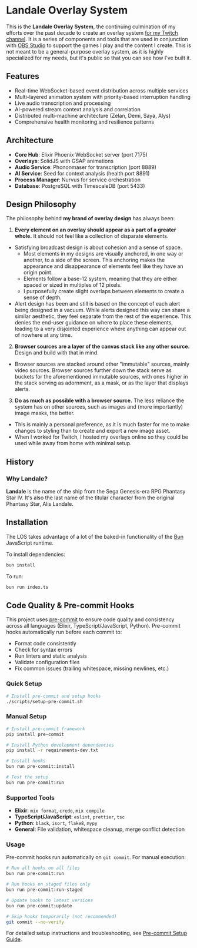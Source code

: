 # Landale Overlay System

This is the **Landale Overlay System**, the continuing culmination of my efforts over the past decade to create an overlay system [for my Twitch channel](https://twitch.tv/avalonstar). It is a series of components and tools that are used in conjunction with [OBS Studio](https://obsproject.com) to support the games I play and the content I create. This is not meant to be a general-purpose overlay system, as it is highly specialized for my needs, but it's public so that you can see how I've built it.

## Features

- Real-time WebSocket-based event distribution across multiple services
- Multi-layered animation system with priority-based interruption handling
- Live audio transcription and processing
- AI-powered stream context analysis and correlation
- Distributed multi-machine architecture (Zelan, Demi, Saya, Alys)
- Comprehensive health monitoring and resilience patterns

## Architecture

- **Core Hub**: Elixir Phoenix WebSocket server (port 7175)
- **Overlays**: SolidJS with GSAP animations
- **Audio Service**: Phononmaser for transcription (port 8889)
- **AI Service**: Seed for context analysis (health port 8891)
- **Process Manager**: Nurvus for service orchestration
- **Database**: PostgreSQL with TimescaleDB (port 5433)

## Design Philosophy

The philosophy behind **my brand of overlay design** has always been:

1. **Every element on an overlay should appear as a part of a greater whole.** It should not feel like a collection of disparate elements.

- Satisfying broadcast design is about cohesion and a sense of space.
  - Most elements in my designs are visually anchored, in one way or another, to a side of the screen. This anchoring makes the appearance and disappearance of elements feel like they have an origin point.
  - Elements follow a base-12 system, meaning that they are either spaced or sized in multiples of 12 pixels.
  - I purposefully create slight overlaps between elements to create a sense of depth.
- Alert design has been and still is based on the concept of each alert being designed in a vacuum. While alerts designed this way can share a similar aesthetic, they feel separate from the rest of the experience. This denies the end-user guidance on where to place these elements, leading to a very disjointed experience where anything can appear out of nowhere at any time.

2. **Browser sources are a layer of the canvas stack like any other source.** Design and build with that in mind.

- Browser sources are stacked around other "immutable" sources, mainly video sources. Browser sources further down the stack serve as buckets for the aforementioned immutable sources, with ones higher in the stack serving as adornment, as a mask, or as the layer that displays alerts.

3. **Do as much as possible with a browser source.** The less reliance the system has on other sources, such as images and (more importantly) image masks, the better.

- This is mainly a personal preference, as it is much faster for me to make changes to styling than to create and export a new image asset.
- When I worked for Twitch, I hosted my overlays online so they could be used while away from home with minimal setup.

## History

### Why Landale?

**Landale** is the name of the ship from the Sega Genesis-era RPG Phantasy Star IV. It's also the last name of the titular character from the original Phantasy Star, Alis Landale.

## Installation

The LOS takes advantage of a lot of the baked-in functionality of the [Bun](https://bun.sh) JavaScript runtime.

To install dependencies:

```bash
bun install
```

To run:

```bash
bun run index.ts
```

## Code Quality & Pre-commit Hooks

This project uses [pre-commit](https://pre-commit.com/) to ensure code quality and consistency across all languages (Elixir, TypeScript/JavaScript, Python). Pre-commit hooks automatically run before each commit to:

- Format code consistently
- Check for syntax errors
- Run linters and static analysis
- Validate configuration files
- Fix common issues (trailing whitespace, missing newlines, etc.)

### Quick Setup

```bash
# Install pre-commit and setup hooks
./scripts/setup-pre-commit.sh
```

### Manual Setup

```bash
# Install pre-commit framework
pip install pre-commit

# Install Python development dependencies
pip install -r requirements-dev.txt

# Install hooks
bun run pre-commit:install

# Test the setup
bun run pre-commit:run
```

### Supported Tools

- **Elixir**: `mix format`, `credo`, `mix compile`
- **TypeScript/JavaScript**: `eslint`, `prettier`, `tsc`
- **Python**: `black`, `isort`, `flake8`, `mypy`
- **General**: File validation, whitespace cleanup, merge conflict detection

### Usage

Pre-commit hooks run automatically on `git commit`. For manual execution:

```bash
# Run all hooks on all files
bun run pre-commit:run

# Run hooks on staged files only
bun run pre-commit:run-staged

# Update hooks to latest versions
bun run pre-commit:update

# Skip hooks temporarily (not recommended)
git commit --no-verify
```

For detailed setup instructions and troubleshooting, see [Pre-commit Setup Guide](docs/PRE_COMMIT_SETUP.md).
